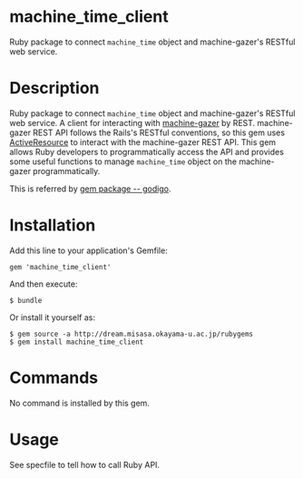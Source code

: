 # machine_time_client

Ruby package to connect `machine_time` object and machine-gazer's RESTful web service.

# Description 
Ruby package to connect `machine_time` object and machine-gazer's RESTful web service.
A client for interacting with [machine-gazer][] by REST.  machine-gazer REST API follows
the Rails's RESTful conventions, so this gem uses [ActiveResource][]
to interact with the machine-gazer REST API.  This gem allows Ruby developers
to programmatically  access the API and provides some useful functions
to manage `machine_time` object on the machine-gazer programmatically.

This is referred by [gem package -- godigo](https://github.com/misasa/godigo "follow instruction").

[machine-gazer]: https://github.com/misasa/machine_time        "machine-gazer"
[ActiveResource]: https://github.com/rails/activeresource/ "ActiveResource"

# Installation

Add this line to your application's Gemfile:

    gem 'machine_time_client'

And then execute:

    $ bundle

Or install it yourself as:

    $ gem source -a http://dream.misasa.okayama-u.ac.jp/rubygems
    $ gem install machine_time_client

# Commands

No command is installed by this gem.

# Usage

See specfile to tell how to call Ruby API.

